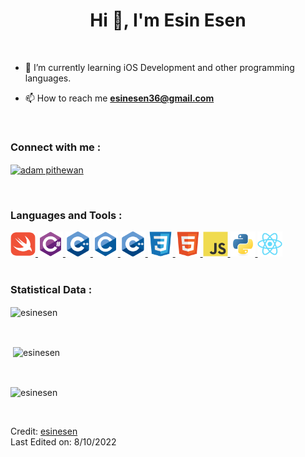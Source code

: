<h1 align="center">Hi 👋, I'm Esin Esen</h1>

<br>

- 🌱 I’m currently learning iOS Development and other programming languages.

- 📫 How to reach me **esinesen36@gmail.com**

<br>

<h3 align="left">Connect with me :</h3>
<p align="left">
  <a href="https://www.linkedin.com/in/esiesen/" target="blank"><img align="center"
      src="https://raw.githubusercontent.com/rahuldkjain/github-profile-readme-generator/master/src/images/icons/Social/linked-in-alt.svg"
      alt="adam pithewan" height="30" width="40" /></a>
</p>

<br>

<h3 align="left">Languages and Tools :</h3>
<p align="left"> <a href="https://developer.apple.com/swift/" target="_blank"
    rel="noreferrer"> <img src="https://raw.githubusercontent.com/devicons/devicon/master/icons/swift/swift-original.svg"
      alt="c" width="40" height="40" /> </a> <a href="https://www.w3schools.com/cs/index.php" target="_blank"
    rel="noreferrer"> <img src="https://raw.githubusercontent.com/devicons/devicon/master/icons/csharp/csharp-original.svg"
      alt="c" width="40" height="40" /> </a> <a href="https://www.w3schools.com/cpp/" target="_blank" rel="noreferrer">
    <img src="https://raw.githubusercontent.com/devicons/devicon/master/icons/cplusplus/cplusplus-original.svg"
      alt="cplusplus" width="40" height="40" /> </a> <a href="https://www.cprogramming.com/" target="_blank"
    rel="noreferrer"> <img src="https://raw.githubusercontent.com/devicons/devicon/master/icons/c/c-original.svg"
      alt="c" width="40" height="40" /> </a> <a href="https://www.w3schools.com/cpp/" target="_blank" rel="noreferrer">
    <img src="https://raw.githubusercontent.com/devicons/devicon/master/icons/cplusplus/cplusplus-original.svg"
      alt="cplusplus" width="40" height="40" /> </a> <a href="https://www.w3schools.com/css/" target="_blank"
    rel="noreferrer"> <img
      src="https://raw.githubusercontent.com/devicons/devicon/master/icons/css3/css3-original.svg" alt="css3"
      width="40" height="40" /> </a> <a href="https://www.w3.org/html/" target="_blank" rel="noreferrer"> <img
      src="https://raw.githubusercontent.com/devicons/devicon/master/icons/html5/html5-original.svg"
      alt="html5" width="40" height="40" /> </a> <a href="https://developer.mozilla.org/en-US/docs/Web/JavaScript" target="_blank"
    rel="noreferrer"> <img
      src="https://raw.githubusercontent.com/devicons/devicon/master/icons/javascript/javascript-original.svg"
      alt="javascript" width="40" height="40" /> <a href="https://www.python.org" target="_blank" rel="noreferrer"> <img
      src="https://raw.githubusercontent.com/devicons/devicon/master/icons/python/python-original.svg" alt="python"
      width="40" height="40" /> </a> <a href="https://reactjs.org/" target="_blank" rel="noreferrer"> <img
      src="https://raw.githubusercontent.com/devicons/devicon/master/icons/react/react-original.svg"
      alt="react" width="40" height="40" /> </a>

<br>
<br>

<h3>Statistical Data :</h3>
<p><img align="center"
    src="https://github-readme-stats.vercel.app/api/top-langs?username=esinesen&show_icons=true&locale=en&theme=tokyonight"
    alt="esinesen" 
    bg_color=#808080/></p>

<br>

<p>&nbsp;<img align="center" src="https://github-readme-stats.vercel.app/api?username=esinesen&show_icons=true&locale=en&repo=convoychat&theme=tokyonight"
    alt="esinesen" /></p>

<br>

<p><img align="center" src="https://github-readme-streak-stats.herokuapp.com/?user=esinesen&theme=tokyonight&date_format=M%20j%5B%2C%20Y%5D" alt="esinesen" /></p>
  
<br>
      
Credit: [esinesen](https://github.com/esinesen)
<br>
Last Edited on: 8/10/2022
